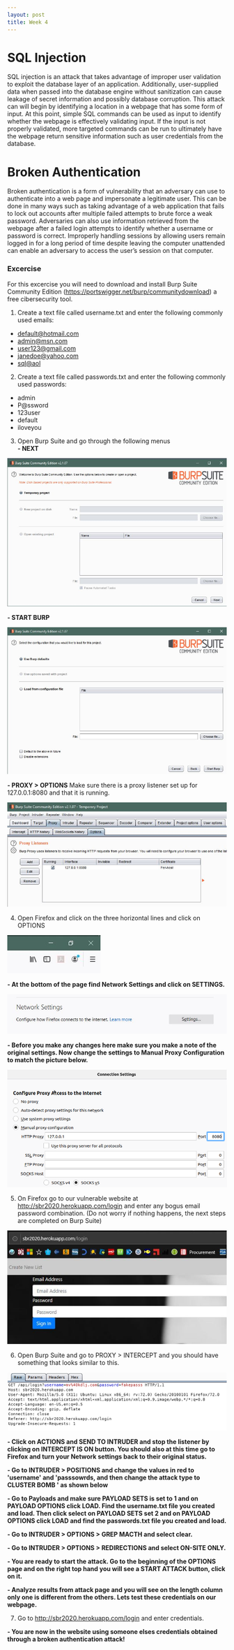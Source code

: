```yaml
---
layout: post
title: Week 4
---
```

# SQL Injection
SQL injection is an attack that takes advantage of improper user validation to exploit the database layer of an application. Additionally, user-supplied data when passed into the database engine without sanitization can cause leakage of secret information and possibly database corruption. This attack can will begin by identifying a location in a webpage that has some form of input. At this point, simple SQL commands can be used as input to identify whether the webpage is effectively validating input. If the input is not properly validated, more targeted commands can be run to ultimately have the webpage return sensitive information such as user credentials from the database.

# Broken Authentication
Broken authentication is a form of vulnerability that an adversary can use to authenticate into a web page and impersonate a legitimate user. This can be done in many ways such as taking advantage of a web application that fails to lock out accounts after multiple failed attempts to brute force a weak password. Adversaries can also use information retrieved from the webpage after a failed login attempts to identify whether a username or password is correct. Improperly handling sessions by allowing users remain logged in for a long period of time despite leaving the computer unattended can enable an adversary to access the user’s session on that computer.     
### Excercise
For this excercise you will need to download and install Burp Suite Community Edition (<https://portswigger.net/burp/communitydownload>) a free cibersecurity tool.

1. Create a text file called username.txt and enter the following commonly used emails:
- <default@hotmail.com>
- <admin@msn.com>
- <user123@gmail.com>
- <janedoe@yahoo.com>
- <sql@aol>     

2. Create a text file called passwords.txt and enter the following commonly used passwords:
- admin
- P@ssword
- 123user
- default
- iloveyou     

3. Open Burp Suite and go through the following menus    
**- NEXT**

![Burp, Openning Page](/images/BurpOpen.JPG)    

**- START BURP**     

![Burp, Start New Project Page](/images/BurpStart.JPG)        

**- PROXY > OPTIONS**  Make sure there is a proxy listener set up for 127.0.0.1:8080 and that it is running.     

![Burp, Openning Page](/images/BurpProxyOptions.JPG)     

4. Open Firefox and click on the three horizontal lines and click on OPTIONS       

![Firefox, Options Menu](/images/FirefoxOptions.JPG)     

**- At the bottom of the page find Network Settings and click on SETTINGS.**     

![Firefox, Network Settings](/images/FirefoxNetwork.JPG)      

**- Before you make any changes here make sure you make a note of the original settings. Now change the settings to Manual Proxy Configuration to match the picture below.**   

![Firefox, Proxy Configuration](/images/FirefoxProxy.png)    

5. On Firefox go to our vulnerable website at <http://sbr2020.herokuapp.com/login> and enter any bogus email password combination. 
(Do not worry if nothing happens, the next steps are completed on Burp Suite)    

![Firefox, sbr2020 Web App](/images/loginPage.JPG)   

6. Open Burp Suite and go to PROXY > INTERCEPT and you should have something that looks similar to this.    

![Burp, Intercept](/images/BurpProxyIntercept.png)   

**- Click on ACTIONS and SEND TO INTRUDER and stop the listener by clicking on INTERCEPT IS ON button. You should also at this time go to Firefox and turn your Network settings back to their original status.**    

**- Go to INTRUDER > POSITIONS and change the values in red to 'username' and 'passsowrds, and then change the attack type to CLUSTER BOMB ' as shown below**    

**- Go to Payloads and make sure PAYLOAD SETS is set to 1 and on PAYLOAD OPTIONS click LOAD. Find the username.txt file you created and load. Then click select on PAYLOAD SETS set 2 and on PAYLOAD OPTIONS click LOAD and find the passwords.txt file you created and load.** 

**- Go to INTRUDER > OPTIONS > GREP MACTH and select clear.**

**- Go to INTRUDER > OPTIONS > REDIRECTIONS and select ON-SITE ONLY.**   

**- You are ready to start the attack. Go to the beginning of the OPTIONS page and on the right top hand you will see a START ATTACK button, click on it.**

**- Analyze results from attack page and you will see on the length column only one is different from the others. Lets test these credentials on our webpage.**

7. Go to  <http://sbr2020.herokuapp.com/login> and enter credentials. 

**- You are now in the website using someone elses credentials obtained through a broken authentication attack!**



